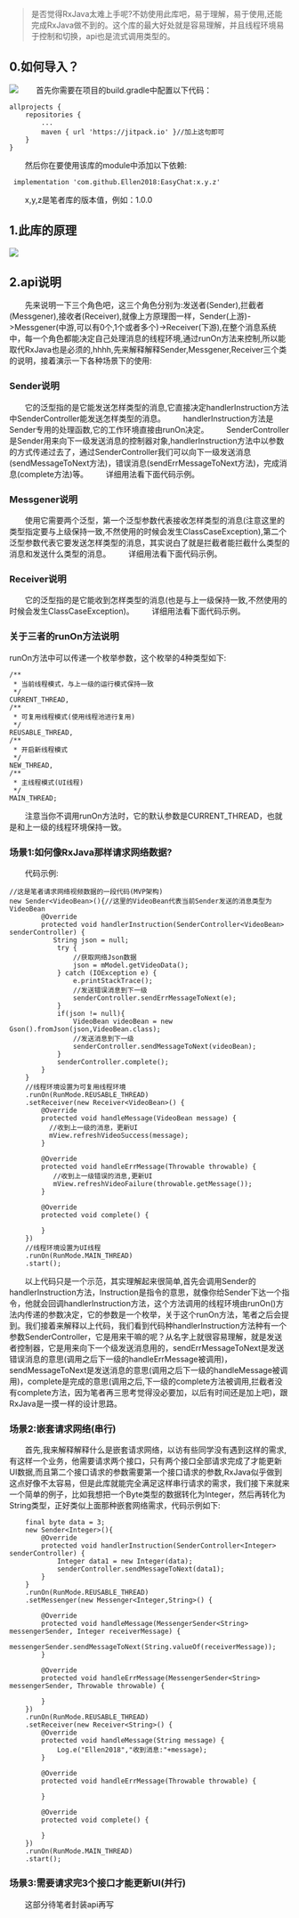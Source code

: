 > 是否觉得RxJava太难上手呢?不妨使用此库吧，易于理解，易于使用,还能完成RxJava做不到的。这个库的最大好处就是容易理解，并且线程环境易于控制和切换，api也是流式调用类型的。

## 0.如何导入？
[![](https://jitpack.io/v/Ellen2018/EasyChat.svg)](https://jitpack.io/#Ellen2018/EasyChat)
&emsp;&emsp;首先你需要在项目的build.gradle中配置以下代码：

    allprojects {
		repositories {
			...
			maven { url 'https://jitpack.io' }//加上这句即可
		}
	}

&emsp;&emsp;然后你在要使用该库的module中添加以下依赖:

     implementation 'com.github.Ellen2018:EasyChat:x.y.z'

&emsp;&emsp;x,y,z是笔者库的版本值，例如：1.0.0

## 1.此库的原理
![](https://oscimg.oschina.net/oscnet/up-561b52646e444c676eebab09b712d9220e3.png)

## 2.api说明

&emsp;&emsp;先来说明一下三个角色吧，这三个角色分别为:发送者(Sender),拦截者(Messgener),接收者(Receiver),就像上方原理图一样，Sender(上游)->Messgener(中游,可以有0个,1个或者多个)->Receiver(下游),在整个消息系统中，每一个角色都能决定自己处理消息的线程环境,通过runOn方法来控制,所以能取代RxJava也是必须的,hhhh,先来解释解释Sender,Messgener,Receiver三个类的说明，接着演示一下各种场景下的使用:

### Sender说明

&emsp;&emsp;它的泛型指的是它能发送怎样类型的消息,它直接决定handlerInstruction方法中SenderController能发送怎样类型的消息。
&emsp;&emsp;handlerInstruction方法是Sender专用的处理函数,它的工作环境直接由runOn决定。
&emsp;&emsp;SenderController是Sender用来向下一级发送消息的控制器对象,handlerInstruction方法中以参数的方式传递过去了，通过SenderController我们可以向下一级发送消息(sendMessageToNext方法)，错误消息(sendErrMessageToNext方法)，完成消息(complete方法)等。
&emsp;&emsp;详细用法看下面代码示例。

### Messgener说明

&emsp;&emsp;使用它需要两个泛型，第一个泛型参数代表接收怎样类型的消息(注意这里的类型指定要与上级保持一致,不然使用的时候会发生ClassCaseException),第二个泛型参数代表它要发送怎样类型的消息，其实说白了就是拦截者能拦截什么类型的消息和发送什么类型的消息。
&emsp;&emsp;详细用法看下面代码示例。

### Receiver说明

&emsp;&emsp;它的泛型指的是它能收到怎样类型的消息(也是与上一级保持一致,不然使用的时候会发生ClassCaseException)。
&emsp;&emsp;详细用法看下面代码示例。

### 关于三者的runOn方法说明

runOn方法中可以传递一个枚举参数，这个枚举的4种类型如下:

    /**
     * 当前线程模式，与上一级的运行模式保持一致
     */
    CURRENT_THREAD,
    /**
     * 可复用线程模式(使用线程池进行复用)
     */
    REUSABLE_THREAD,
    /**
     * 开启新线程模式
     */
    NEW_THREAD,
    /**
     * 主线程模式(UI线程)
     */
    MAIN_THREAD;

&emsp;&emsp;注意当你不调用runOn方法时，它的默认参数是CURRENT_THREAD，也就是和上一级的线程环境保持一致。

### 场景1:如何像RxJava那样请求网络数据?

&emsp;&emsp;代码示例:

    //这是笔者请求网络视频数据的一段代码(MVP架构)
    new Sender<VideoBean>(){//这里的VideoBean代表当前Sender发送的消息类型为VideoBean
            @Override
            protected void handlerInstruction(SenderController<VideoBean> senderController) {
               String json = null;
                try {
                    //获取网络Json数据
                    json = mModel.getVideoData();
                } catch (IOException e) {
                    e.printStackTrace();
                    //发送错误消息到下一级
                    senderController.sendErrMessageToNext(e);
                }
                if(json != null){
                    VideoBean videoBean = new Gson().fromJson(json,VideoBean.class);
                    //发送消息到下一级
                    senderController.sendMessageToNext(videoBean);
                }
                senderController.complete();
            }
        }
        //线程环境设置为可复用线程环境
        .runOn(RunMode.REUSABLE_THREAD)
        .setReceiver(new Receiver<VideoBean>() {
            @Override
            protected void handleMessage(VideoBean message) {
              //收到上一级的消息，更新UI
              mView.refreshVideoSuccess(message);
            }

            @Override
            protected void handleErrMessage(Throwable throwable) {
               //收到上一级错误的消息,更新UI
               mView.refreshVideoFailure(throwable.getMessage());
            }

            @Override
            protected void complete() {

            }
        })
        //线程环境设置为UI线程
        .runOn(RunMode.MAIN_THREAD)
        .start();

&emsp;&emsp;以上代码只是一个示范，其实理解起来很简单,首先会调用Sender的handlerInstruction方法，Instruction是指令的意思，就像你给Sender下达一个指令，他就会回调handlerInstruction方法，这个方法调用的线程环境由runOn()方法内传递的参数决定，它的参数是一个枚举，关于这个runOn方法，笔者之后会提到。我们接着来解释以上代码，我们看到代码种handlerInstruction方法种有一个参数SenderController，它是用来干嘛的呢？从名字上就很容易理解，就是发送者控制器，它是用来向下一个级发送消息用的，sendErrMessageToNext是发送错误消息的意思(调用之后下一级的handleErrMessage被调用)，sendMessageToNext是发送消息的意思(调用之后下一级的handleMessage被调用)，complete是完成的意思(调用之后,下一级的complete方法被调用,拦截者没有complete方法，因为笔者再三思考觉得没必要加，以后有时间还是加上吧)，跟RxJava是一摸一样的设计思路。

### 场景2:嵌套请求网络(串行)

&emsp;&emsp;首先,我来解释解释什么是嵌套请求网络，以访有些同学没有遇到这样的需求,有这样一个业务，他需要请求两个接口，只有两个接口全部请求完成了才能更新UI数据,而且第二个接口请求的参数需要第一个接口请求的参数,RxJava似乎做到这点好像不太容易，但是此库就能完全满足这样串行请求的需求，我们接下来就来一个简单的例子，比如我想把一个Byte类型的数据转化为Integer，然后再转化为String类型，正好类似上面那种嵌套网络需求，代码示例如下:

        final byte data = 3;
        new Sender<Integer>(){
            @Override
            protected void handlerInstruction(SenderController<Integer> senderController) {
                Integer data1 = new Integer(data);
                senderController.sendMessageToNext(data1);
            }
        }
        .runOn(RunMode.REUSABLE_THREAD)
        .setMessenger(new Messenger<Integer,String>() {

            @Override
            protected void handleMessage(MessengerSender<String> messengerSender, Integer receiverMessage) {
                messengerSender.sendMessageToNext(String.valueOf(receiverMessage));
            }

            @Override
            protected void handleErrMessage(MessengerSender<String> messengerSender, Throwable throwable) {

            }
        })
        .runOn(RunMode.REUSABLE_THREAD)
        .setReceiver(new Receiver<String>() {
            @Override
            protected void handleMessage(String message) {
                Log.e("Ellen2018","收到消息:"+message);
            }

            @Override
            protected void handleErrMessage(Throwable throwable) {

            }

            @Override
            protected void complete() {

            }
        })
        .runOn(RunMode.MAIN_THREAD)
        .start();

### 场景3:需要请求完3个接口才能更新UI(并行)

&emsp;&emsp;这部分待笔者封装api再写